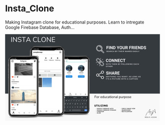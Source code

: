 # Insta_Clone

Making Instagram clone for educational purposes. Learn to intregate Google Firebase Database, Auth...

![](https://github.com/ZenRega38/Insta_Clone/blob/master/app/src/main/res/drawable/instaclone.png)
